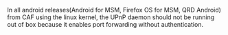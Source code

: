 In all android releases(Android for MSM, Firefox OS for MSM, QRD Android) from CAF using the linux kernel, the UPnP daemon should not be running out of box because it enables port forwarding without authentication.